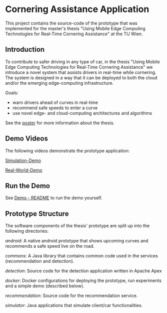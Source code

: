 # Cornering Assistance Application
This project contains the source-code of the prototype that was implemented for the master's thesis "Using Mobile Edge Computing Technologies for Real-Time Cornering Assistance" at the TU Wien.

## Introduction
To contribute to safer driving in any type of car, in the thesis "Using Mobile Edge Computing Technologies for Real-Time Cornering Assistance" we introduce a novel system that assists drivers in real-time while cornering. 
The system is designed in a way that it can be deployed to both the cloud and/or the emerging edge-computing infrastructure.

Goals:
* warn drivers ahead of curves in real-time
* recommend safe speeds to enter a curve
* use novel edge- and cloud-computing architectures and algorithms

See the [poster](https://github.com/rdsea/EdgeCorneringAssistance/blob/master/thesis-poster.pdf) for more information about the thesis.

## Demo Videos

The following videos demonstrate the prototype application:

[Simulation-Demo](https://youtu.be/VNNTYC3l3pU)

[Real-World-Demo](https://youtu.be/SBRD8GrFyZoO)

## Run the Demo
See [Demo - README](https://github.com/rdsea/EdgeCorneringAssistance/blob/master/docker/demo/README.md) to run the demo yourself.

## Prototype Structure
The software components of the thesis' prototype are split up into the following directories:

*android*: A native android prototype that shows upcoming curves and recommends a safe speed live on the road.

*commons*: A Java library that contains common code used in the services (recommendation and detection).

*detection*: Source code for the detection application written in Apache Apex

*docker*: Docker configurations for deploying the prototype, run experiments and a simple demo (described below).

*recommendation*: Source code for the recommendation service.

*simulator*: Java applications that simulate client/car functionalities.






